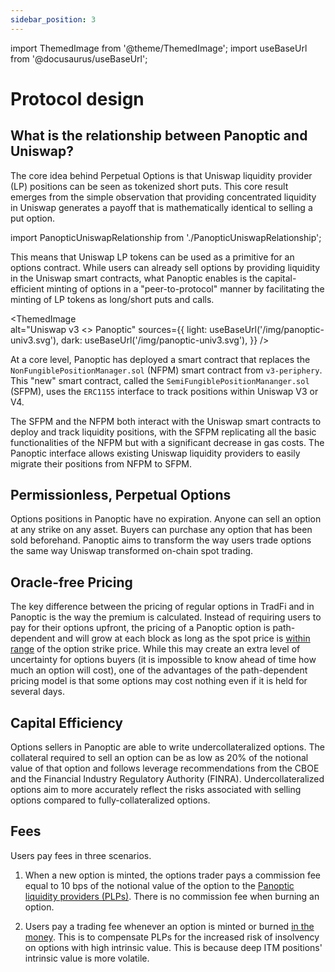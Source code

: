 ```yaml
---
sidebar_position: 3
---
```

import ThemedImage from '@theme/ThemedImage';
import useBaseUrl from '@docusaurus/useBaseUrl';
                

# Protocol design

## What is the relationship between Panoptic and Uniswap?
    
The core idea behind Perpetual Options is that Uniswap liquidity provider (LP) positions can be seen as tokenized short puts.
This core result emerges from the simple observation that providing concentrated liquidity in Uniswap generates a payoff that is mathematically identical to selling a put option.  

import PanopticUniswapRelationship from './PanopticUniswapRelationship';

<PanopticUniswapRelationship />

This means that Uniswap LP tokens can be used as a primitive for an options contract.
While users can already sell options by providing liquidity in the Uniswap smart contracts, what Panoptic enables is the capital-efficient minting of options in a "peer-to-protocol" manner by facilitating the minting of LP tokens as long/short puts and calls.

<ThemedImage    
  alt="Uniswap v3 <> Panoptic"
  sources={{
    light: useBaseUrl('/img/panoptic-univ3.svg'),
    dark: useBaseUrl('/img/panoptic-univ3.svg'),
  }}
/>

At a core level, Panoptic has deployed a smart contract that replaces the `NonFungiblePositionManager.sol` (NFPM) smart contract from `v3-periphery`.
This "new" smart contract, called the `SemiFungiblePositionMananger.sol` (SFPM), uses the `ERC1155` interface to track positions within Uniswap V3 or V4.

The SFPM and the NFPM both interact with the Uniswap smart contracts to deploy and track liquidity positions, with the SFPM replicating all the basic functionalities of the NFPM but with a significant decrease in gas costs.
The Panoptic interface allows existing Uniswap liquidity providers to easily migrate their positions from NFPM to SFPM. 

## Permissionless, Perpetual Options
Options positions in Panoptic have no expiration.
Anyone can sell an option at any strike on any asset.
Buyers can purchase any option that has been sold beforehand.
Panoptic aims to transform the way users trade options the same way Uniswap transformed on-chain spot trading.

## Oracle-free Pricing
The key difference between the pricing of regular options in TradFi and in Panoptic is the way the premium is calculated. Instead of requiring users to pay for their options upfront, the pricing of a Panoptic option is path-dependent and will grow at each block as long as the spot price is [within range](https://panoptic.xyz/docs/terms/in_range) of the option strike price.
While this may create an extra level of uncertainty for options buyers (it is impossible to know ahead of time how much an option will cost), one of the advantages of the path-dependent pricing model is that some options may cost nothing even if it is held for several days.

## Capital Efficiency
Options sellers in Panoptic are able to write undercollateralized options.
The collateral required to sell an option can be as low as 20% of the notional value of that option and follows leverage recommendations from the CBOE and the Financial Industry Regulatory Authority (FINRA).
Undercollateralized options aim to more accurately reflect the risks associated with selling options compared to fully-collateralized options.

## Fees
Users pay fees in three scenarios.
1. When a new option is minted, the options trader pays a commission fee equal to 10 bps of the notional value of the option to the [Panoptic liquidity providers (PLPs)](https://panoptic.xyz/docs/panoptic-protocol/protocol-roles#panoptic-liquidity-providers-plps).
There is no commission fee when burning an option.

2. Users pay a trading fee whenever an option is minted or burned [in the money](https://panoptic.xyz/docs/terms/in_the_money).
This is to compensate PLPs for the increased risk of insolvency on options with high intrinsic value. This is because deep ITM positions' intrinsic value is more volatile.